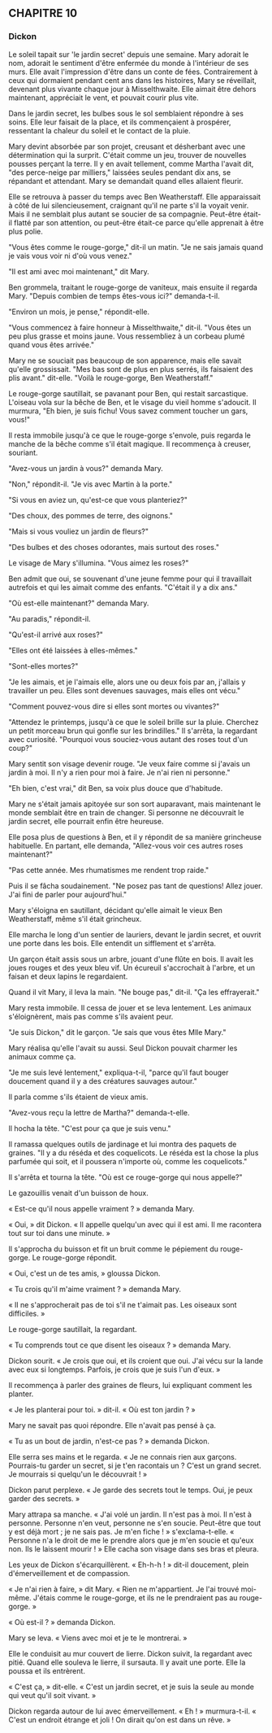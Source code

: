 ## CHAPITRE 10
### Dickon
Le soleil tapait sur 'le jardin secret' depuis une semaine. Mary adorait le nom, adorait le sentiment d'être enfermée du monde à l'intérieur de ses murs. Elle avait l'impression d'être dans un conte de fées. Contrairement à ceux qui dormaient pendant cent ans dans les histoires, Mary se réveillait, devenant plus vivante chaque jour à Misselthwaite. Elle aimait être dehors maintenant, appréciait le vent, et pouvait courir plus vite.

Dans le jardin secret, les bulbes sous le sol semblaient répondre à ses soins. Elle leur faisait de la place, et ils commençaient à prospérer, ressentant la chaleur du soleil et le contact de la pluie.

Mary devint absorbée par son projet, creusant et désherbant avec une détermination qui la surprit. C'était comme un jeu, trouver de nouvelles pousses perçant la terre. Il y en avait tellement, comme Martha l'avait dit, "des perce-neige par milliers," laissées seules pendant dix ans, se répandant et attendant. Mary se demandait quand elles allaient fleurir.

Elle se retrouva à passer du temps avec Ben Weatherstaff. Elle apparaissait à côté de lui silencieusement, craignant qu'il ne parte s'il la voyait venir. Mais il ne semblait plus autant se soucier de sa compagnie. Peut-être était-il flatté par son attention, ou peut-être était-ce parce qu'elle apprenait à être plus polie.

"Vous êtes comme le rouge-gorge," dit-il un matin. "Je ne sais jamais quand je vais vous voir ni d'où vous venez."

"Il est ami avec moi maintenant," dit Mary.

Ben grommela, traitant le rouge-gorge de vaniteux, mais ensuite il regarda Mary. "Depuis combien de temps êtes-vous ici?" demanda-t-il.

"Environ un mois, je pense," répondit-elle.

"Vous commencez à faire honneur à Misselthwaite," dit-il. "Vous êtes un peu plus grasse et moins jaune. Vous ressembliez à un corbeau plumé quand vous êtes arrivée."

Mary ne se souciait pas beaucoup de son apparence, mais elle savait qu'elle grossissait. "Mes bas sont de plus en plus serrés, ils faisaient des plis avant." dit-elle. "Voilà le rouge-gorge, Ben Weatherstaff."

Le rouge-gorge sautillait, se pavanant pour Ben, qui restait sarcastique. L'oiseau vola sur la bêche de Ben, et le visage du vieil homme s'adoucit. Il murmura, "Eh bien, je suis fichu! Vous savez comment toucher un gars, vous!"

Il resta immobile jusqu'à ce que le rouge-gorge s'envole, puis regarda le manche de la bêche comme s'il était magique. Il recommença à creuser, souriant.

"Avez-vous un jardin à vous?" demanda Mary.

"Non," répondit-il. "Je vis avec Martin à la porte."

"Si vous en aviez un, qu'est-ce que vous planteriez?"

"Des choux, des pommes de terre, des oignons."

"Mais si vous vouliez un jardin de fleurs?"

"Des bulbes et des choses odorantes, mais surtout des roses."

Le visage de Mary s'illumina. "Vous aimez les roses?"

Ben admit que oui, se souvenant d'une jeune femme pour qui il travaillait autrefois et qui les aimait comme des enfants. "C'était il y a dix ans."

"Où est-elle maintenant?" demanda Mary.

"Au paradis," répondit-il.

"Qu'est-il arrivé aux roses?"

"Elles ont été laissées à elles-mêmes."

"Sont-elles mortes?"

"Je les aimais, et je l'aimais elle, alors une ou deux fois par an, j'allais y travailler un peu. Elles sont devenues sauvages, mais elles ont vécu."

"Comment pouvez-vous dire si elles sont mortes ou vivantes?"

"Attendez le printemps, jusqu'à ce que le soleil brille sur la pluie. Cherchez un petit morceau brun qui gonfle sur les brindilles." Il s'arrêta, la regardant avec curiosité. "Pourquoi vous souciez-vous autant des roses tout d'un coup?"

Mary sentit son visage devenir rouge. "Je veux faire comme si j'avais un jardin à moi. Il n'y a rien pour moi à faire. Je n'ai rien ni personne."

"Eh bien, c'est vrai," dit Ben, sa voix plus douce que d'habitude.

Mary ne s'était jamais apitoyée sur son sort auparavant, mais maintenant le monde semblait être en train de changer. Si personne ne découvrait le jardin secret, elle pourrait enfin être heureuse.

Elle posa plus de questions à Ben, et il y répondit de sa manière grincheuse habituelle. En partant, elle demanda, "Allez-vous voir ces autres roses maintenant?"

"Pas cette année. Mes rhumatismes me rendent trop raide."

Puis il se fâcha soudainement. "Ne posez pas tant de questions! Allez jouer. J'ai fini de parler pour aujourd'hui."

Mary s'éloigna en sautillant, décidant qu'elle aimait le vieux Ben Weatherstaff, même s'il était grincheux.

Elle marcha le long d'un sentier de lauriers, devant le jardin secret, et ouvrit une porte dans les bois. Elle entendit un sifflement et s'arrêta.

Un garçon était assis sous un arbre, jouant d'une flûte en bois. Il avait les joues rouges et des yeux bleu vif. Un écureuil s'accrochait à l'arbre, et un faisan et deux lapins le regardaient.

Quand il vit Mary, il leva la main. "Ne bouge pas," dit-il. "Ça les effrayerait."

Mary resta immobile. Il cessa de jouer et se leva lentement. Les animaux s'éloignèrent, mais pas comme s'ils avaient peur.

"Je suis Dickon," dit le garçon. "Je sais que vous êtes Mlle Mary."

Mary réalisa qu'elle l'avait su aussi. Seul Dickon pouvait charmer les animaux comme ça.

"Je me suis levé lentement," expliqua-t-il, "parce qu'il faut bouger doucement quand il y a des créatures sauvages autour."

Il parla comme s'ils étaient de vieux amis.

"Avez-vous reçu la lettre de Martha?" demanda-t-elle.

Il hocha la tête. "C'est pour ça que je suis venu."

Il ramassa quelques outils de jardinage et lui montra des paquets de graines. "Il y a du réséda et des coquelicots. Le réséda est la chose la plus parfumée qui soit, et il poussera n'importe où, comme les coquelicots."

Il s'arrêta et tourna la tête. "Où est ce rouge-gorge qui nous appelle?"

Le gazouillis venait d'un buisson de houx.

« Est-ce qu'il nous appelle vraiment ? » demanda Mary.

« Oui, » dit Dickon. « Il appelle quelqu'un avec qui il est ami. Il me racontera tout sur toi dans une minute. »

Il s'approcha du buisson et fit un bruit comme le pépiement du rouge-gorge. Le rouge-gorge répondit.

« Oui, c'est un de tes amis, » gloussa Dickon.

« Tu crois qu'il m'aime vraiment ? » demanda Mary.

« Il ne s'approcherait pas de toi s'il ne t'aimait pas. Les oiseaux sont difficiles. »

Le rouge-gorge sautillait, la regardant.

« Tu comprends tout ce que disent les oiseaux ? » demanda Mary.

Dickon sourit. « Je crois que oui, et ils croient que oui. J'ai vécu sur la lande avec eux si longtemps. Parfois, je crois que je suis l'un d'eux. »

Il recommença à parler des graines de fleurs, lui expliquant comment les planter.

« Je les planterai pour toi. » dit-il. « Où est ton jardin ? »

Mary ne savait pas quoi répondre. Elle n'avait pas pensé à ça.

« Tu as un bout de jardin, n'est-ce pas ? » demanda Dickon.

Elle serra ses mains et le regarda. « Je ne connais rien aux garçons. Pourrais-tu garder un secret, si je t'en racontais un ? C'est un grand secret. Je mourrais si quelqu'un le découvrait ! »

Dickon parut perplexe. « Je garde des secrets tout le temps. Oui, je peux garder des secrets. »

Mary attrapa sa manche. « J'ai volé un jardin. Il n'est pas à moi. Il n'est à personne. Personne n'en veut, personne ne s'en soucie. Peut-être que tout y est déjà mort ; je ne sais pas. Je m'en fiche ! » s'exclama-t-elle. « Personne n'a le droit de me le prendre alors que je m'en soucie et qu'eux non. Ils le laissent mourir ! » Elle cacha son visage dans ses bras et pleura.

Les yeux de Dickon s'écarquillèrent. « Eh-h-h ! » dit-il doucement, plein d'émerveillement et de compassion.

« Je n'ai rien à faire, » dit Mary. « Rien ne m'appartient. Je l'ai trouvé moi-même. J'étais comme le rouge-gorge, et ils ne le prendraient pas au rouge-gorge. »

« Où est-il ? » demanda Dickon.

Mary se leva. « Viens avec moi et je te le montrerai. »

Elle le conduisit au mur couvert de lierre. Dickon suivit, la regardant avec pitié. Quand elle souleva le lierre, il sursauta. Il y avait une porte. Elle la poussa et ils entrèrent.

« C'est ça, » dit-elle. « C'est un jardin secret, et je suis la seule au monde qui veut qu'il soit vivant. »

Dickon regarda autour de lui avec émerveillement. « Eh ! » murmura-t-il. « C'est un endroit étrange et joli ! On dirait qu'on est dans un rêve. »